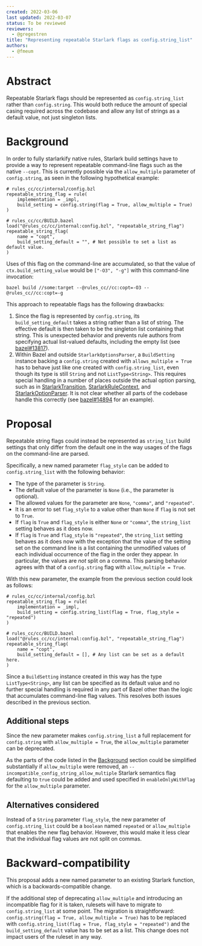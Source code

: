 ```yaml
---
created: 2022-03-06
last updated: 2022-03-07
status: To be reviewed
reviewers:
  - @gregestren
title: "Representing repeatable Starlark flags as config.string_list"
authors:
  - @fmeum
---
```


# Abstract

Repeatable Starlark flags should be represented as `config.string_list` rather than `config.string`.
This would both reduce the amount of special casing required across the codebase and allow any list
of strings as a default value, not just singleton lists.

# Background

In order to fully starlarkify native rules, Starlark build settings have to provide a way to
represent repeatable command-line flags such as the native `--copt`. This is currently possible via
the `allow_multiple` parameter of `config.string`, as seen in the following hypothetical example:

```starlark
# rules_cc/cc/internal/config.bzl
repeatable_string_flag = rule(
    implementation = _impl,
    build_setting = config.string(flag = True, allow_multiple = True)
)

# rules_cc/cc/BUILD.bazel
load("@rules_cc/cc/internal:config.bzl", "repeatable_string_flag")
repeatable_string_flag(
    name = "copt",
    build_setting_default = "", # Not possible to set a list as default value.
)
```

Uses of this flag on the command-line are accumulated, so that the value
of `ctx.build_setting_value` would be `["-O3", "-g"]` with this command-line invocation:

```shell
bazel build //some:target --@rules_cc//cc:copt=-O3 --@rules_cc//cc:copt=-g
```

This approach to repeatable flags has the following drawbacks:

1. Since the flag is represented by `config.string`, its `build_setting_default` takes a string
   rather than a list of string. The effective default is then taken to be the singleton list
   containing that string. This is unexpected behavior and prevents rule authors from specifying
   actual list-valued defaults, including the empty list (see [bazel#13817]).
2. Within Bazel and outside `StarlarkOptionsParser`, a `BuildSetting` instance backing
   a `config.string` created with `allows_multiple = True` has to behave just like one created
   with `config.string_list`, even though its type is still `String` and not `ListType<String>`.
   This requires special handling in a number of places outside the actual option parsing, such as
   in [StarlarkTransition], [StarlarkRuleContext], and [StarlarkOptionParser]. It is not clear
   whether all parts of the codebase handle this correctly (see [bazel#14894] for an example).

# Proposal

Repeatable string flags could instead be represented as `string_list` build settings that only
differ from the default one in the way usages of the flags on the command-line are parsed.

Specifically, a new named parameter `flag_style` can be added to `config.string_list` with the
following behavior:

* The type of the parameter is `String`.
* The default value of the parameter is `None` (i.e., the parameter is optional).
* The allowed values for the parameter are `None`, `"comma"`, and `"repeated"`.
* It is an error to set `flag_style` to a value other than `None` if `flag` is not set to `True`.
* If `flag` is `True` and `flag_style` is either `None` or `"comma"`, the `string_list` setting
  behaves as it does now.
* If `flag` is `True` and `flag_style` is `"repeated"`, the `string_list` setting behaves as it does
  now with the exception that the value of the setting set on the command line is a list containing
  the unmodified values of each individual occurrence of the flag in the order they appear. In
  particular, the values are *not* split on a comma. This parsing behavior agrees with that of a
  `config.string` flag with `allow_multiple = True`.

With this new parameter, the example from the previous section could look as follows:

```starlark
# rules_cc/cc/internal/config.bzl
repeatable_string_flag = rule(
    implementation = _impl,
    build_setting = config.string_list(flag = True, flag_style = "repeated")
)

# rules_cc/cc/BUILD.bazel
load("@rules_cc/cc/internal:config.bzl", "repeatable_string_flag")
repeatable_string_flag(
    name = "copt",
    build_setting_default = [], # Any list can be set as a default here.
)
```

Since a `BuildSetting` instance created in this way has the type `ListType<String>`, any list can be
specified as its default value and no further special handling is required in any part of Bazel
other than the logic that accumulates command-line flag values. This resolves both issues described
in the previous section.

## Additional steps

Since the new parameter makes `config.string_list` a full replacement for `config.string` with
`allow_multiple = True`, the `allow_multiple` parameter can be deprecated.

As the parts of the code listed in the [Background](#background) section could be simplified
substantially if `allow_multiple` were removed, an `--incompatible_config_string_allow_multiple`
Starlark semantics flag defaulting to `true` could be added and used specified in
`enableOnlyWithFlag` for the `allow_multiple` parameter.

## Alternatives considered

Instead of a `String` parameter `flag_style`, the new parameter of `config.string_list` could be a
`boolean` named `repeated` or `allow_multiple` that enables the new flag behavior. However, this
would make it less clear that the individual flag values are not split on commas.

# Backward-compatibility

This proposal adds a new named parameter to an existing Starlark function, which is a
backwards-compatible change.

If the additional step of deprecating `allow_multiple` and introducing an incompatible flag for it
is taken, rulesets will have to migrate to `config.string_list` at some point. The migration is
straightforward: `config.string(flag = True, allow_multiple = True)` has to be replaced with
`config.string_list(flag = True, flag_style = "repeated")` and the `build_setting_default` value has
to be set as a list. This change does not impact users of the ruleset in any way.

[bazel#13817]: https://github.com/bazelbuild/bazel/issues/13817

[bazel#14894]: https://github.com/bazelbuild/bazel/issues/14894

[StarlarkOptionParser]: https://github.com/bazelbuild/bazel/blob/0dc078ab83458cc7752293a08c92a6d690f1ee58/src/main/java/com/google/devtools/build/lib/runtime/StarlarkOptionsParser.java#L207

[StarlarkRuleContext]: https://github.com/bazelbuild/bazel/blob/0dc078ab83458cc7752293a08c92a6d690f1ee58/src/main/java/com/google/devtools/build/lib/analysis/starlark/StarlarkRuleContext.java#L632

[StarlarkTransition]: https://github.com/bazelbuild/bazel/blob/0dc078ab83458cc7752293a08c92a6d690f1ee58/src/main/java/com/google/devtools/build/lib/analysis/starlark/StarlarkTransition.java#L329
